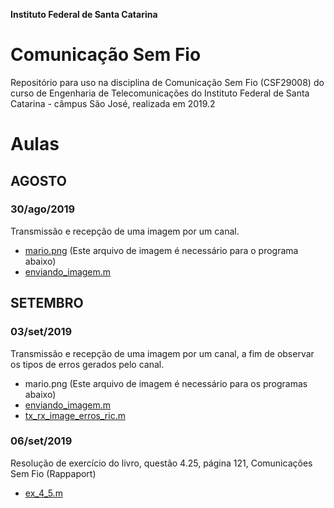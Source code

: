 **Instituto Federal de Santa Catarina**

# Comunicação Sem Fio

Repositório para uso na disciplina de Comunicação Sem Fio (CSF29008) do curso de Engenharia de Telecomunicações do Instituto Federal de Santa Catarina - câmpus São José, realizada em 2019.2

# Aulas

## AGOSTO

### 30/ago/2019

Transmissão e recepção de uma imagem por um canal.

- [mario.png](https://github.com/yanmartins/CSF29008/blob/master/mario.png) (Este arquivo de imagem é necessário para o programa abaixo)
- [enviando_imagem.m](https://github.com/yanmartins/CSF29008/blob/master/enviando_imagem.m)

## SETEMBRO

### 03/set/2019

Transmissão e recepção de uma imagem por um canal, a fim de observar os tipos de erros gerados pelo canal.

- mario.png (Este arquivo de imagem é necessário para os programas abaixo)
- [enviando_imagem.m](https://github.com/yanmartins/CSF29008/blob/master/enviando_imagem.m)
- [tx_rx_image_erros_ric.m](https://github.com/yanmartins/CSF29008/blob/master/tx_rx_image_erros_ric.m)

### 06/set/2019

Resolução de exercício do livro, questão 4.25, página 121, Comunicações Sem Fio (Rappaport)

- [ex_4_5.m](https://github.com/yanmartins/CSF29008/blob/master/ex_4_5.m)

